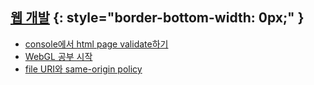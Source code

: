 ## [웹 개발](http://blog.seulgi.kim/search/label/web) {: style="border-bottom-width: 0px;" }
* [console에서 html page validate하기](http://blog.seulgi.kim/2014/03/html5-lint-console-html-page-validate.html)
* [WebGL 공부 시작](http://blog.seulgi.kim/2014/12/learning-webgl.html)
* [file URI와 same-origin policy](http://blog.seulgi.kim/2014/12/file-uri-same-origin-policy.html)
